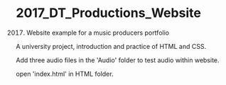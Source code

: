 # 2017_DT_Productions_Website
2017. Website example for a music producers portfolio

A university project, introduction and practice of HTML and CSS.

Add three audio files in the 'Audio' folder to test audio within website.

open 'index.html' in HTML folder.

